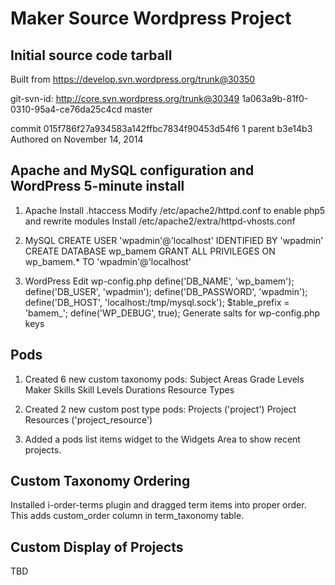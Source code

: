 Maker Source Wordpress Project
==============================


Initial source code tarball
---------------------------
Built from https://develop.svn.wordpress.org/trunk@30350

git-svn-id: http://core.svn.wordpress.org/trunk@30349 1a063a9b-81f0-0310-95a4-ce76da25c4cd
 master
 
commit 015f786f27a934583a142ffbc7834f90453d54f6 1 parent b3e14b3
Authored on November 14, 2014

Apache and MySQL configuration and WordPress 5-minute install
-------------------------------------------------------------
1. Apache
    Install .htaccess
    Modify /etc/apache2/httpd.conf to enable php5 and rewrite modules
    Install /etc/apache2/extra/httpd-vhosts.conf

2. MySQL
    CREATE USER 'wpadmin'@'localhost' IDENTIFIED BY 'wpadmin'
    CREATE DATABASE wp\_bamem
    GRANT ALL PRIVILEGES ON wp\_bamem.* TO 'wpadmin'@'localhost'

3. WordPress
    Edit wp-config.php
    define('DB_NAME', 'wp\_bamem');
    define('DB_USER', 'wpadmin');
    define('DB_PASSWORD', 'wpadmin');
    define('DB_HOST', 'localhost:/tmp/mysql.sock');
    $table_prefix  = 'bamem\_';
    define('WP_DEBUG', true);
    Generate salts for wp-config.php keys

Pods
----
1. Created 6 new custom taxonomy pods:
    Subject Areas
    Grade Levels
    Maker Skills
    Skill Levels
    Durations
    Resource Types

2. Created 2 new custom post type pods:
    Projects ('project')
    Project Resources ('project\_resource')

3. Added a pods list items widget to the Widgets Area to show recent projects.

Custom Taxonomy Ordering
------------------------
Installed i-order-terms plugin and dragged term items into proper order.  This adds custom\_order column in term\_taxonomy table.

Custom Display of Projects
--------------------------
TBD

